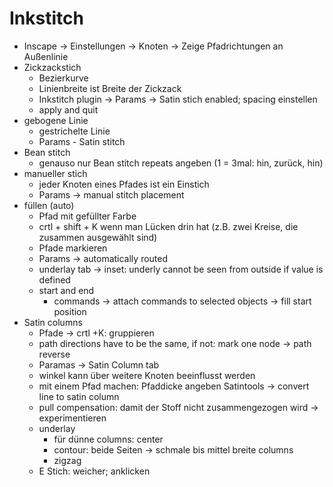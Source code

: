 # Inkstitch
- Inscape -> Einstellungen -> Knoten -> Zeige Pfadrichtungen an Außenlinie
- Zickzackstich
	- Bezierkurve
	- Linienbreite ist Breite der Zickzack
	- Inkstitch plugin -> Params -> Satin stich enabled; spacing einstellen
	- apply and quit
- gebogene Linie
	- gestrichelte Linie
	- Params - Satin stitch
- Bean stitch
	- genauso nur Bean stitch repeats angeben (1 = 3mal: hin, zurück, hin)
- manueller stich
	- jeder Knoten eines Pfades ist ein Einstich
	- Params -> manual stitch placement
- füllen (auto)
	- Pfad mit gefüllter Farbe
	- crtl + shift + K wenn man Lücken drin hat (z.B. zwei Kreise, die zusammen ausgewählt sind)
	- Pfade markieren
	- Params -> automatically routed
	- underlay tab -> inset: underly cannot be seen from outside if value is defined
	- start and end
		- commands -> attach commands to selected objects -> fill start position
- Satin columns
	- Pfade -> crtl +K: gruppieren
	- path directions have to be the same, if not:
		mark one node -> path reverse
	- Paramas -> Satin Column tab
	- winkel kann über weitere Knoten beeinflusst werden
	- mit einem Pfad machen:
		Pfaddicke angeben
		Satintools -> convert line to satin column
	- pull compensation: damit der Stoff nicht zusammengezogen wird -> experimentieren
	- underlay
		- für dünne columns: center
		- contour: beide Seiten -> schmale bis mittel breite columns
		- zigzag
	- E Stich: weicher; anklicken
